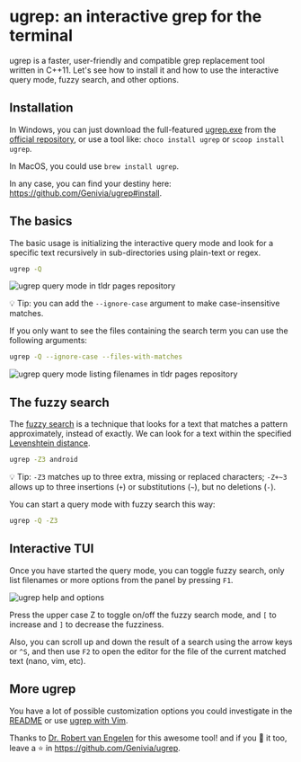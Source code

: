 # ugrep: an interactive grep for the terminal

ugrep is a faster, user-friendly and compatible grep replacement tool written in C++11. Let's see how to install it and how to use the interactive query mode, fuzzy search, and other options.

## Installation

In Windows, you can just download the full-featured [ugrep.exe](https://github.com/Genivia/ugrep/releases) from the [official repository](https://github.com/Genivia/ugrep), or use a tool like: `choco install ugrep` or `scoop install ugrep`.

In MacOS, you could use `brew install ugrep`.

In any case, you can find your destiny here: <https://github.com/Genivia/ugrep#install>.

## The basics

The basic usage is initializing the interactive query mode and look for a specific text recursively in sub-directories using plain-text or regex.

```bash
ugrep -Q
```

![ugrep query mode in tldr pages repository](https://dev-to-uploads.s3.amazonaws.com/uploads/articles/b3qsd9og05nypn50vgiv.png)

💡 Tip: you can add the `--ignore-case` argument to make case-insensitive matches.

If you only want to see the files containing the search term you can use the following arguments:

```bash
ugrep -Q --ignore-case --files-with-matches
```

![ugrep query mode listing filenames in tldr pages repository](https://dev-to-uploads.s3.amazonaws.com/uploads/articles/9yllgdg64e2wnv4vegwv.png)

## The fuzzy search

The [fuzzy search](https://en.wikipedia.org/wiki/Approximate_string_matching) is a technique that looks for a text that matches a pattern approximately, instead of exactly. We can look for a text within the specified [Levenshtein distance](https://en.wikipedia.org/wiki/Levenshtein_distance).

```bash
ugrep -Z3 android
```

💡 Tip: `-Z3` matches up to three extra, missing or replaced characters; `-Z+~3` allows up to three insertions (`+`) or substitutions (`~`), but no deletions (`-`).

You can start a query mode with fuzzy search this way:

```bash
ugrep -Q -Z3
```

## Interactive TUI

Once you have started the query mode, you can toggle fuzzy search, only list filenames or more options from the panel by pressing `F1`.

![ugrep help and options](https://dev-to-uploads.s3.amazonaws.com/uploads/articles/eesmpv9rne7mrgna2508.png)

Press the upper case Z to toggle on/off the fuzzy search mode, and `[` to increase and `]` to decrease the fuzziness.

Also, you can scroll up and down the result of a search using the arrow keys or `^S`, and then use `F2` to open the editor for the file of the current matched text (nano, vim, etc).

## More ugrep

You have a lot of possible customization options you could investigate in the [README](https://github.com/Genivia/ugrep#readme) or use [ugrep with Vim](https://github.com/Genivia/ugrep#vim).

Thanks to [Dr. Robert van Engelen](https://github.com/genivia-inc) for this awesome tool! and if you 💛 it too, leave a ⭐ in <https://github.com/Genivia/ugrep>.
